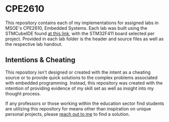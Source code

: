 # CPE2610

This repository contains each of my implementations for assigned labs in MSOE's CPE2610, Embedded Systems.
Each lab was built using the STMCubeIDE found [at this link](https://www.st.com/en/development-tools/stm32cubeide.html), with the STM32F411 board selected per project.
Provided in each lab folder is the header and source files as well as the respective lab handout.

## Intentions & Cheating

This repository isn't designed or created with the intent as a cheating source or to provide quick solutions to the complex problems associated with embedded programming. Instead, this repository was created with the intention of providing evidence of my skill set as well as insight into my thought process.

If any professors or those working within the education sector find students are utilizing this repository for means other than inspiration on unique personal projects, please [reach out to me](mailto:james.prendiville05@gmail.com) to find a solution.
